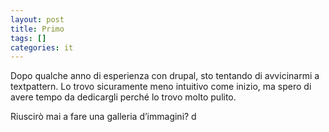 ```yaml
---
layout: post
title: Primo
tags: []
categories: it
---
```


Dopo qualche anno di esperienza con drupal, sto tentando di avvicinarmi a textpattern. Lo trovo sicuramente meno intuitivo come inizio, ma spero di avere tempo da dedicargli perché lo trovo molto pulito.

Riuscirò mai a fare una galleria d’immagini?
d
